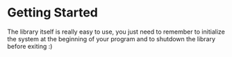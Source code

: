 # Getting Started
The library itself is really easy to use, you just need to remember to initialize the system at the beginning of your program and to shutdown the library before exiting :)

## 

